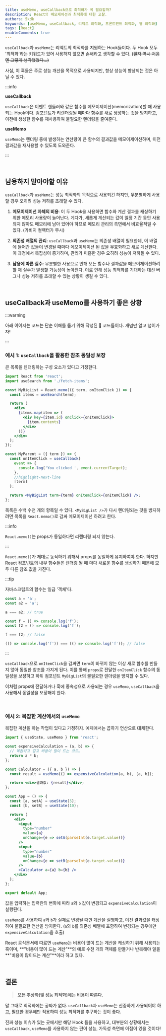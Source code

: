 ```yaml
---
title: useMemo, useCallback으로 최적화가 꼭 필요할까?
description: React의 메모제이션과 최적화에 대한 고찰.
authors: 5kdk
keywords: [useMemo, useCallback, 리액트 최적화, 프론트엔드 최적화, 웹 최적화]
tags: [React]
enableComments: true
---
```


`useCallback`과 `useMemo`는 리액트의 최적화를 지원하는 Hook들이다. 두 Hook 모두 '최적화'라는 키워드가 있어 사용하지 않으면 손해라고 생각할 수 있다. ~~(필자 역시 처음엔 그렇게 생각했었다...)~~

사실, 이 훅들은 주로 성능 개선을 목적으로 사용되지만, 항상 성능이 향상되는 것은 아닐 수 있다.

<!--truncate-->

:::info

**useCallback**

`useCallback`은 이벤트 핸들러와 같은 함수를 메모이제이션(memorization)할 때 사용되는 Hook이다. 컴포넌트가 리렌더링될 때마다 함수를 새로 생성하는 것을 방지하고, 이전에 생성한 함수를 재사용하여 불필요한 렌더링을 줄여준다.

**useMemo**

`useMemo`는 렌더링 중에 발생하는 연산량이 큰 함수의 결과값을 메모이제이션하며, 이전 결과값을 재사용할 수 있도록 도와준다.

:::

<br />

## 남용하지 말아야할 이유

`useCallback`과 `useMemo`는 성능 최적화의 목적으로 사용되긴 하지만, 무분별하게 사용할 경우 오히려 성능 저하를 초래할 수 있다.

1. **메모이제이션 자체의 비용**: 이 두 Hook을 사용하면 함수와 계산 결과를 캐싱하기 위한 메모리 사용량이 늘어난다. 게다가, 새롭게 계산되는 값이 일정 기간 동안 사용되지 않아도 메모리에 남아 있어야 하므로 메모리 관리의 측면에서 비효율적일 수 있다. (가비지 컬렉터가 무시)

2. **의존성 배열의 관리**: `useCallback`과 `useMemo`는 의존성 배열이 필요한데, 이 배열에 들어간 값들이 변경될 때마다 메모이제이션 된 값을 무효화하고 새로 계산한다. 이 과정에서 복잡성이 증가하며, 관리가 미흡한 경우 오히려 성능이 저하될 수 있다.

3. **남용에 따른 실수**: 무분별한 사용으로 인해 모든 함수나 결과값을 메모이제이션하려 할 때 실수가 발생할 가능성이 높아진다. 이로 인해 성능 최적화를 기대하는 대신 버그나 성능 저하를 초래할 수 있는 상황이 생길 수 있다.

<br />

## useCallback과 useMemo를 사용하기 좋은 상황

:::warning

아래 이어지는 코드는 단순 이해를 돕기 위해 작성된 💩 코드들이다. 개념만 알고 넘어가자!

:::

### 예시 1: `useCallback`을 활용한 참조 동일성 보장

큰 목록을 렌더링하는 구성 요소가 있다고 가정한다.

```jsx
import React from 'react';
import useSearch from './fetch-items';

const MyBigList = React.memo(({ term, onItemClick }) => {
  const items = useSearch(term);

  return (
    <div>
      {items.map(item => (
        <div key={item.id} onClick={onItemClick}>
          {item.contents}
        </div>
      ))}
    </div>
  );
});

const MyParent = ({ term }) => {
  const onItemClick = useCallback(
    event => {
      console.log('You clicked ', event.currentTarget);
    },
    //highlight-next-line
    [term]
  );

  return <MyBigList term={term} onItemClick={onItemClick} />;
};
```

목록은 수백 수천 개의 항목일 수 있다. `<MyBigList />`가 다시 렌더링되는 것을 방지하려면 목록을 `React.memo()`로 감싸 메모이제이션 하려고 한다.

:::info

`React.memo()`는 props가 동일하다면 리렌더링 되지 않는다.

:::

`React.memo()`가 제대로 동작하기 위해서 props를 동일하게 유지하여야 한다. 하지만 React 컴포넌트의 내부 함수들은 렌더링 될 때 마다 새로운 함수를 생성하기 때문에 모두 다른 참조 값을 가진다.

:::tip

자바스크립트의 함수는 일급 '객체'다.

```js
const a = 'a';
const a2 = 'a';

a === a2; // true

const f = () => console.log('f');
const f2 = () => console.log('f');

f === f2; // false

(() => console.log('f')) === (() => console.log('f')); // false
```

:::

`useCallback`으로 `onItemClick`을 감싸면 `term`이 바뀌지 않는 이상 새로 함수를 만들지 않아 동일한 참조를 가지게 된다. 이를 통해 `props`로 전달한 `onItemClick` 함수의 동일성을 보장하고 하위 컴포넌트 `MyBigList`의 불필요한 렌더링을 방지할 수 있다.

이처럼 props에 전달하거나 훅에 종속성으로 사용되는 경우 `useMemo`, `useCallback`을 사용해서 동일성을 보장해야 한다.

<br />

### 예시 2: 복잡한 계산에서의 `useMemo`

복잡한 계산을 하는 작업이 있다고 가정하자. 예제애서는 곱하기 연산으로 대체한다.

```jsx
import { useState, useMemo } from 'react';

const expensiveCalculation = (a, b) => {
  // 복잡하고 길고 비용이 많이 드는 코드…
  return a * b;
};

const Calculator = ({ a, b }) => {
  const result = useMemo(() => expensiveCalculation(a, b), [a, b]);

  return <div>결과값: {result}</div>;
};

const App = () => {
  const [a, setA] = useState(5);
  const [b, setB] = useState(10);

  return (
    <div>
      <input
        type="number"
        value={a}
        onChange={e => setA(parseInt(e.target.value))}
      />
      <input
        type="number"
        value={b}
        onChange={e => setB(parseInt(e.target.value))}
      />
      <Calculator a={a} b={b} />
    </div>
  );
};

export default App;
```

값을 입력하는 입력란의 변화에 따라 `a`와 `b` 값이 변경되고 `expensiveCalculation`이 실행된다.

`useMemo`를 사용하여 `a`와 `b`가 실제로 변경될 때만 계산을 실행하고, 이전 결과값을 캐싱하여 불필요한 연산을 방지한다. (`a`와 `b`를 의존성 배열에 포함하여 변경되는 경우에만 `expensiveCalculation`을 호출)

React 공식문서에 따르면 `useMemo`는 비용이 많이 드는 계산을 캐싱하기 위해 사용되는 훅이며, **"비용이 많이 드는 계산"**의 예로 수천 개의 객체를 만들거나 반복해야 일을 **"비용이 많이드는 계산"**이라 하고 있다.

<br />

## 결론

> **모든 추상화(및 성능 최적화)에는 비용이 따른다.**

말 그대로 최적화에는 공짜가 없다. `useCallback`과 `useMemo`는 신중하게 사용되어야 하고, 필요한 경우에만 적용하여 성능 최적화를 추구하는 것이 좋다.

진짜 성능 이슈가 있는 곳에서만 해당 Hook 들을 사용하고, 대부분의 상황에서는 `useCallback`, `useMemo`를 사용하지 않는 편이 성능, 가독성 측면에 이점이 있을 것이다!
